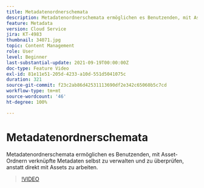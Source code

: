 ```yaml
---
title: Metadatenordnerschemata
description: Metadatenordnerschemata ermöglichen es Benutzenden, mit Asset-Ordnern verknüpfte Metadaten selbst zu verwalten und zu überprüfen, anstatt direkt mit Assets zu arbeiten.
feature: Metadata
version: Cloud Service
jira: KT-4983
thumbnail: 34071.jpg
topic: Content Management
role: User
level: Beginner
last-substantial-update: 2021-09-19T00:00:00Z
doc-type: Feature Video
exl-id: 81e11e51-205d-4233-a10d-551d5041075c
duration: 321
source-git-commit: f23c2ab86d42531113690df2e342c65060b5c7cd
workflow-type: tm+mt
source-wordcount: '46'
ht-degree: 100%

---
```


# Metadatenordnerschemata

Metadatenordnerschemata ermöglichen es Benutzenden, mit Asset-Ordnern verknüpfte Metadaten selbst zu verwalten und zu überprüfen, anstatt direkt mit Assets zu arbeiten.

>[!VIDEO](https://video.tv.adobe.com/v/34071?quality=12&learn=on)
